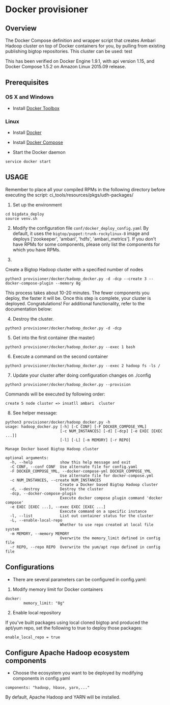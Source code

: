 #  Docker provisioner

## Overview

The Docker Compose definition and wrapper script that creates Ambari  Hadoop cluster on top of Docker containers for you, by pulling from existing publishing bigtop repositories.
This cluster can be used:
test

This has been verified on Docker Engine 1.9.1, with api version 1.15, and Docker Compose 1.5.2 on Amazon Linux 2015.09 release.

## Prerequisites

### OS X and Windows

* Install [Docker Toolbox](https://www.docker.com/docker-toolbox)

### Linux

* Install [Docker](https://docs.docker.com/installation/)

* Install [Docker Compose](https://docs.docker.com/compose/install/)

* Start the Docker daemon

```
service docker start
```

## USAGE

Remember to place all your compiled RPMs in the following directory before executing the script: ci_tools/resources/pkgs/udh-packages/

1) Set up the environment
```
cd bigdata_deploy
source venv.sh
```
2) Modify the configuration file `conf/docker_deploy_config.yaml`
By default, it uses the `bigtop/puppet:trunk-rockylinux-8` image and deploys ['zookeeper', 'ambari', 'hdfs', 'ambari_metrics']. 
If you don't have RPMs for some components, please only list the components for which you have RPMs.

3) 
Create a Bigtop Hadoop cluster with a specified number of nodes
```
python3 provisioner/docker/hadoop_docker.py -d -dcp --create 3 --docker-compose-plugin --memory 8g
```

This process takes about 10-20 minutes. 
The fewer components you deploy, the faster it will be. Once this step is complete, your cluster is deployed. Congratulations! 
For additional functionality, refer to the documentation below:




4) Destroy the cluster.
```
python3 provisioner/docker/hadoop_docker.py -d -dcp
```

5) Get into the first container (the master)

```
python3 provisioner/docker/hadoop_docker.py --exec 1 bash
```

6) Execute a command on the second container

```
python3 provisioner/docker/hadoop_docker.py --exec 2 hadoop fs -ls /
```

7) Update your cluster after doing configuration changes on ./config

```
python3 provisioner/docker/hadoop_docker.py --provision
```

Commands will be executed by following order:

```
create 5 node cluster => insatll ambari  cluster
```

8) See helper message:

```
python3 provisioner/docker/hadoop_docker.py -h
usage: hadoop_docker.py [-h] [-C CONF] [-F DOCKER_COMPOSE_YML]
                        [-c NUM_INSTANCES] [-d] [-dcp] [-e EXEC [EXEC ...]]
                        [-l] [-L] [-m MEMORY] [-r REPO]

Manage Docker based Bigtop Hadoop cluster

optional arguments:
  -h, --help            show this help message and exit
  -C CONF, --conf CONF  Use alternate file for config.yaml
  -F DOCKER_COMPOSE_YML, --docker-compose-yml DOCKER_COMPOSE_YML
                        Use alternate file for docker-compose.yml
  -c NUM_INSTANCES, --create NUM_INSTANCES
                        Create a Docker based Bigtop Hadoop cluster
  -d, --destroy         Destroy the cluster
  -dcp, --docker-compose-plugin
                        Execute docker compose plugin command 'docker compose'
  -e EXEC [EXEC ...], --exec EXEC [EXEC ...]
                        Execute command on a specific instance
  -l, --list            List out container status for the cluster
  -L, --enable-local-repo
                        Whether to use repo created at local file system
  -m MEMORY, --memory MEMORY
                        Overwrite the memory_limit defined in config file
  -r REPO, --repo REPO  Overwrite the yum/apt repo defined in config file
```

## Configurations

* There are several parameters can be configured in config.yaml:

1) Modify memory limit for Docker containers

```
docker:
        memory_limit: "8g"

```

2) Enable local repository

If you've built packages using local cloned bigtop and produced the apt/yum repo, set the following to true to deploy those packages:

```
enable_local_repo = true
```

## Configure Apache Hadoop ecosystem components
* Choose the ecosystem you want to be deployed by modifying components in config.yaml

```
components: "hadoop, hbase, yarn,..."
```

By default, Apache Hadoop and YARN will be installed.